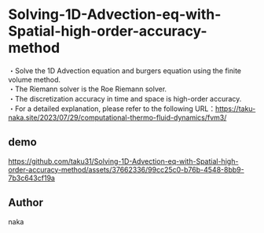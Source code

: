 # Solving-1D-Advection-eq-with-Spatial-high-order-accuracy-method
・Solve the 1D Advection equation and burgers equation  using the finite volume method.  
・The Riemann solver is the Roe Riemann solver.  
・The discretization accuracy in time and space is high-order accuracy.  
・For a detailed explanation, please refer to the following URL：https://taku-naka.site/2023/07/29/computational-thermo-fluid-dynamics/fvm3/
 
## demo

https://github.com/taku31/Solving-1D-Advection-eq-with-Spatial-high-order-accuracy-method/assets/37662336/99cc25c0-b76b-4548-8bb9-7b3c643cf19a

## Author
naka
